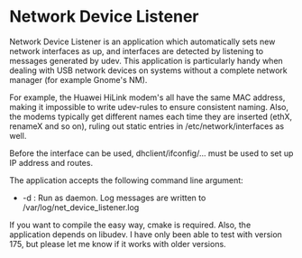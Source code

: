 Network Device Listener
========

Network Device Listener is an application which automatically sets new network
interfaces as up, and interfaces are detected by listening to messages generated
by udev. This application is particularly handy when dealing with USB network
devices on systems without a complete network manager (for example Gnome's NM).

For example, the Huawei HiLink modem's all have the same MAC address, making it
impossible to write udev-rules to ensure consistent naming. Also, the modems
typically get different names each time they are inserted (ethX, renameX and so
on), ruling out static entries in /etc/network/interfaces as well.

Before the interface can be used, dhclient/ifconfig/... must be used to set up
IP address and routes.

The application accepts the following command line argument:

* -d : Run as daemon. Log messages are written to
  /var/log/net\_device\_listener.log

If you want to compile the easy way, cmake is required. Also, the application
depends on libudev. I have only been able to test with version 175, but please
let me know if it works with older versions.
